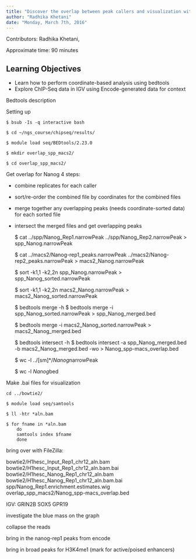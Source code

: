 ```yaml
---
title: "Discover the overlap between peak callers and visualization with IGV"
author: "Radhika Khetani"
date: "Monday, March 7th, 2016"
---
```


Contributors: Radhika Khetani, 

Approximate time: 90 minutes

## Learning Objectives

* Learn how to perform coordinate-based analysis using bedtools
* Explore ChIP-Seq data in IGV using Encode-generated data for context


Bedtools description

Setting up

	$ bsub -Is -q interactive bash
	
	$ cd ~/ngs_course/chipseq/results/
	
	$ module load seq/BEDtools/2.23.0

	$ mkdir overlap_spp_macs2/
	
	$ cd overlap_spp_macs2/

Get overlap for Nanog
4 steps:
* combine replicates for each caller
* sort/re-order the combined file by coordinates for the combined files
* merge together any overlapping peaks (needs coordinate-sorted data) for each sorted file
* intersect the merged files and get overlapping peaks 

	$ cat ../spp/Nanog_Rep1.narrowPeak ../spp/Nanog_Rep2.narrowPeak > spp_Nanog.narrowPeak
	
	$ cat ../macs2/Nanog-rep1_peaks.narrowPeak ../macs2/Nanog-rep2_peaks.narrowPeak > macs2_Nanog.narrowPeak
	
	$ sort -k1,1 -k2,2n spp_Nanog.narrowPeak > spp_Nanog_sorted.narrowPeak
	
	$ sort -k1,1 -k2,2n macs2_Nanog.narrowPeak > macs2_Nanog_sorted.narrowPeak
	
	$ bedtools merge -h
	$ bedtools merge -i spp_Nanog_sorted.narrowPeak > spp_Nanog_merged.bed 

	$ bedtools merge -i macs2_Nanog_sorted.narrowPeak > macs2_Nanog_merged.bed 
	
	$ bedtools intersect -h
	$ bedtools intersect -a spp_Nanog_merged.bed -b macs2_Nanog_merged.bed -wo > Nanog_spp-macs_overlap.bed

	$ wc -l ../[sm]*/*Nanog*narrowPeak

	$ wc -l *Nanog*bed

Make .bai files for visualization

	cd ../bowtie2/
	
	$ module load seq/samtools

	$ ll -htr *aln.bam

	$ for fname in *aln.bam
		do
		samtools index $fname
		done

bring over with FileZilla:

bowtie2/H1hesc_Input_Rep1_chr12_aln.bam
bowtie2/H1hesc_Input_Rep1_chr12_aln.bam.bai
bowtie2/H1hesc_Nanog_Rep1_chr12_aln.bam
bowtie2/H1hesc_Nanog_Rep1_chr12_aln.bam.bai
spp/Nanog_Rep1.enrichment.estimates.wig
overlap_spp_macs2/Nanog_spp-macs_overlap.bed


IGV:
GRIN2B
SOX5
GPR19

investigate the blue mass on the graph

collapse the reads

bring in the nanog-rep1 peaks from encode

bring in broad peaks for H3K4me1 (mark for active/poised enhancers)


